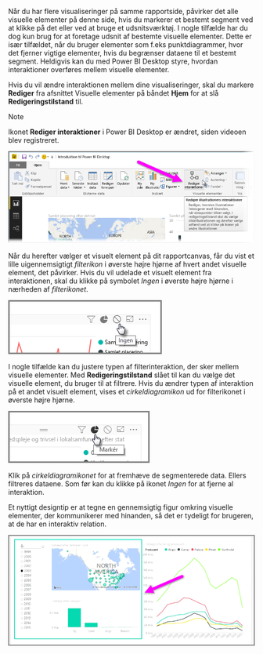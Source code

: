 Når du har flere visualiseringer på samme rapportside, påvirker det alle visuelle elementer på denne side, hvis du markerer et bestemt segment ved at klikke på det eller ved at bruge et udsnitsværktøj. I nogle tilfælde har du dog kun brug for at foretage udsnit af bestemte visuelle elementer. Dette er især tilfældet, når du bruger elementer som f.eks punktdiagrammer, hvor det fjerner vigtige elementer, hvis du begrænser dataene til et bestemt segment. Heldigvis kan du med Power BI Desktop styre, hvordan interaktioner overføres mellem visuelle elementer.

Hvis du vil ændre interaktionen mellem dine visualiseringer, skal du markere **Rediger** fra afsnittet Visuelle elementer på båndet **Hjem** for at slå **Redigeringstilstand** til.

>[!NOTE]
>Ikonet **Rediger interaktioner** i Power BI Desktop er ændret, siden videoen blev registreret.
> 
> 

![](media/3-11a-create-interaction-between-visualizations/3-11a_1.png)

Når du herefter vælger et visuelt element på dit rapportcanvas, får du vist et lille uigennemsigtigt *filterikon* i øverste højre hjørne af hvert andet visuelle element, det påvirker. Hvis du vil udelade et visuelt element fra interaktionen, skal du klikke på symbolet *Ingen* i øverste højre hjørne i nærheden af *filterikonet*.

![](media/3-11a-create-interaction-between-visualizations/3-11a_2.png)

I nogle tilfælde kan du justere typen af filterinteraktion, der sker mellem visuelle elementer. Med **Redigeringstilstand** slået til kan du vælge det visuelle element, du bruger til at filtrere. Hvis du ændrer typen af interaktion på et andet visuelt element, vises et *cirkeldiagramikon* ud for filterikonet i øverste højre hjørne.

![](media/3-11a-create-interaction-between-visualizations/3-11a_3.png)

Klik på *cirkeldiagramikonet* for at fremhæve de segmenterede data. Ellers filtreres dataene. Som før kan du klikke på ikonet *Ingen* for at fjerne al interaktion.

Et nyttigt designtip er at tegne en gennemsigtig figur omkring visuelle elementer, der kommunikerer med hinanden, så det er tydeligt for brugeren, at de har en interaktiv relation.

![](media/3-11a-create-interaction-between-visualizations/3-11a_4.png)

